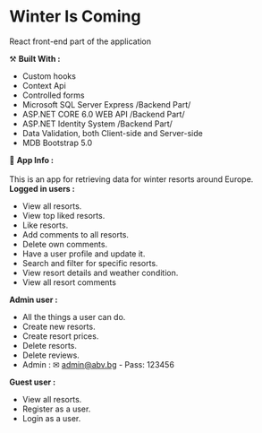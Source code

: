 # Winter Is Coming
React front-end part of the application

⚒️  <strong> Built With : </strong>
 - Custom hooks
 - Context Api
 - Controlled forms
 - Microsoft SQL Server Express /Backend Part/
 - ASP.NET CORE 6.0 WEB API /Backend Part/
 - ASP.NET Identity System /Backend Part/
 - Data Validation, both Client-side and Server-side
 - MDB Bootstrap 5.0

💬 <strong> App Info : </strong> \
 <br />
 This is an app for retrieving data for winter resorts around Europe. 
 <br />
  <strong> Logged in users :  </strong>
 - View all resorts.
 - View top liked resorts.
 - Like resorts.
 - Add comments to all resorts.
 - Delete own comments.
 - Have a user profile and update it.
 - Search and filter for specific resorts.
 - View resort details and weather condition.
 - View all resort comments
 
  <strong> Admin user : </strong>
 - All the things a user can do.
 - Create new resorts.
 - Create resort prices.
 - Delete resorts.
 - Delete reviews.
 - Admin : ✉ admin@abv.bg - Pass: 123456  
 
 <strong> Guest user : </strong>
 - View all resorts.
 - Register as a user.
 - Login as a user.



